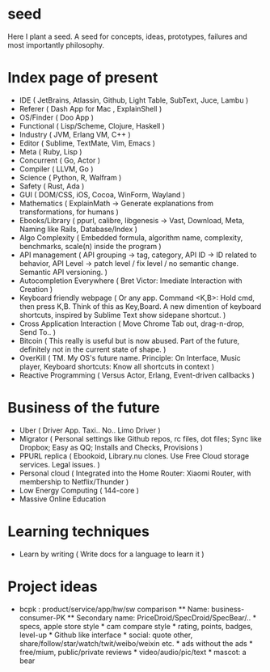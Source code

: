 seed
====

Here I plant a seed. A seed for concepts, ideas, prototypes, failures and most importantly philosophy.



Index page of present
=====================

- IDE ( JetBrains, Atlassin, Github, Light Table, SubText, Juce, Lambu )
- Referer ( Dash App for Mac , ExplainShell )
- OS/Finder ( Doo App )
- Functional ( Lisp/Scheme, Clojure, Haskell )
- Industry ( JVM, Erlang VM, C++ )
- Editor ( Sublime, TextMate, Vim, Emacs )
- Meta ( Ruby, Lisp )
- Concurrent ( Go, Actor )
- Compiler ( LLVM, Go )
- Science ( Python, R, Walfram )
- Safety ( Rust, Ada )
- GUI ( DOM/CSS, iOS, Cocoa, WinForm, Wayland )
- Mathematics ( ExplainMath -> Generate explanations from transformations, for humans )
- Ebooks/Library ( ppurl, calibre, libgenesis -> Vast, Download, Meta, Naming like Rails, Database/Index )
- Algo Complexity ( Embedded formula, algorithm name, complexity, benchmarks, scale(n) inside the program )
- API management ( API grouping -> tag, category, API ID -> ID related to behavior, API Level ->
patch level / fix level / no semantic change. Semantic API versioning. )
- Autocompletion Everywhere ( Bret Victor: Imediate Interaction with Creation )
- Keyboard friendly webpage ( Or any app. Command <K,B>: Hold cmd, then press K,B. Think of this as Key,Board. A new
dimention of keyboard shortcuts, inspired by Sublime Text show sidepane shortcut. )
- Cross Application Interaction ( Move Chrome Tab out, drag-n-drop, Send To.. )
- Bitcoin ( This really is useful but is now abused. Part of the future, definitely not in the current state of shape. )
- OverKill ( TM. My OS's future name. Principle: On Interface, Music player, Keyboard shortcuts: Know all shortcuts in context )
- Reactive Programming ( Versus Actor, Erlang, Event-driven callbacks )


Business of the future
======================

- Uber ( Driver App. Taxi.. No.. Limo Driver )
- Migrator ( Personal settings like Github repos, rc files, dot files; Sync like Dropbox; Easy as QQ; Installs and Checks, Provisions )
- PPURL replica ( Ebookoid, Library.nu clones. Use Free Cloud storage services. Legal issues. )
- Personal cloud ( Integrated into the Home Router: Xiaomi Router, with membership to Netflix/Thunder )
- Low Energy Computing ( 144-core )
- Massive Online Education


Learning techniques
===================

- Learn by writing ( Write docs for a language to learn it )


Project ideas
=============

- bcpk : product/service/app/hw/sw comparison
  ** Name: business-consumer-PK
  ** Secondary name: PriceDroid/SpecDroid/SpecBear/..
      * specs, apple store style
      * cam compare style
      * rating, points, badges, level-up
      * Github like interface
      * social: quote other, share/follow/star/watch/twit/weibo/weixin etc.
      * ads without the ads
      * free/mium, public/private reviews
      * video/audio/pic/text
      * mascot: a bear
